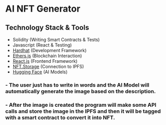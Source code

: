 # AI NFT Generator

## Technology Stack & Tools

- Solidity (Writing Smart Contracts & Tests)
- Javascript (React & Testing)
- [Hardhat](https://hardhat.org/) (Development Framework)
- [Ethers.js](https://docs.ethers.io/v5/) (Blockchain Interaction)
- [React.js](https://reactjs.org/) (Frontend Framework)
- [NFT.Storage](https://nft.storage/) (Connection to IPFS)
- [Hugging Face](https://huggingface.co/) (AI Models)

### - The user just has to write in words and the AI Model will automatically generate the image based on the description.

### - After the image is created the program will make some API calls and store the image in the IPFS and then it will be tagged with a smart contract to convert it into NFT.
